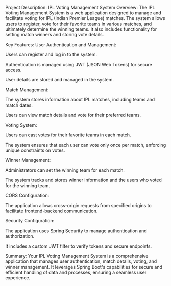 Project Description: IPL Voting Management System
Overview:
The IPL Voting Management System is a web application designed to manage and facilitate voting for IPL (Indian Premier League) matches. The system allows users to register, vote for their favorite teams in various matches, and ultimately determine the winning teams. It also includes functionality for setting match winners and storing vote details.

Key Features:
User Authentication and Management:

Users can register and log in to the system.

Authentication is managed using JWT (JSON Web Tokens) for secure access.

User details are stored and managed in the system.

Match Management:

The system stores information about IPL matches, including teams and match dates.

Users can view match details and vote for their preferred teams.

Voting System:

Users can cast votes for their favorite teams in each match.

The system ensures that each user can vote only once per match, enforcing unique constraints on votes.

Winner Management:

Administrators can set the winning team for each match.

The system tracks and stores winner information and the users who voted for the winning team.

CORS Configuration:

The application allows cross-origin requests from specified origins to facilitate frontend-backend communication.

Security Configuration:

The application uses Spring Security to manage authentication and authorization.

It includes a custom JWT filter to verify tokens and secure endpoints.

Summary:
Your IPL Voting Management System is a comprehensive application that manages user authentication, match details, voting, and winner management. It leverages Spring Boot's capabilities for secure and efficient handling of data and processes, ensuring a seamless user experience.

